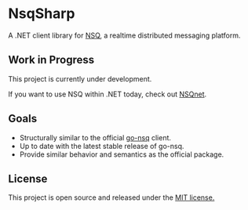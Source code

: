 NsqSharp
========

A .NET client library for [NSQ](https://github.com/bitly/nsq), a realtime distributed messaging platform.

## Work in Progress

This project is currently under development.

If you want to use NSQ within .NET today, check out [NSQnet](https://github.com/ClothesHorse/NSQnet).

## Goals
- Structurally similar to the official [go-nsq](https://github.com/bitly/go-nsq) client.
- Up to date with the latest stable release of go-nsq.
- Provide similar behavior and semantics as the official package.

## License

This project is open source and released under the [MIT license.](LICENSE)